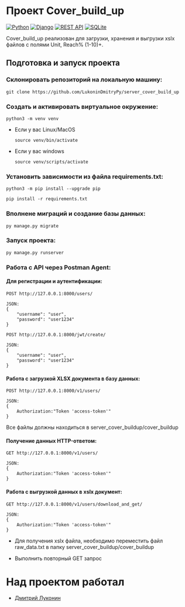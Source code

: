 # Проект Cover_build_up
[![Python](https://img.shields.io/badge/-Python-464646?style=flat-square&logo=Python)](https://www.python.org/)
[![Django](https://img.shields.io/badge/-Django-464646?style=flat-square&logo=Django)](https://www.djangoproject.com/)
[![REST API](https://img.shields.io/badge/-REST%20API-464646?style=flat-square&logo=REST%20API)](https://restfulapi.net/)
[![SQLite](https://img.shields.io/badge/-SQLite-464646?style=flat-square&logo=SQLite)](https://www.sqlite.org/)

Cover_build_up реализован для загрузки, хранения и выгрузки xslx файлов с полями Unit, Reach% (1-10)+.

## Подготовка и запуск проекта
### Склонировать репозиторий на локальную машину:
```
git clone https://github.com/LukoninDmitryPy/server_cover_build_up
```

### Cоздать и активировать виртуальное окружение:
```
python3 -m venv venv
```

* Если у вас Linux/MacOS

    ```
    source venv/bin/activate
    ```

* Если у вас windows

    ```
    source venv/scripts/activate
    ```

### Установить зависимости из файла requirements.txt:

```
python3 -m pip install --upgrade pip
```

```
pip install -r requirements.txt
```

### Вполнене миграций и создание базы данных:

```
py manage.py migrate
```

### Запуск проекта:

```
py manage.py runserver
```

### Работа с API через Postman Agent:

#### Для регистрации и аутентификации:

```
POST http://127.0.0.1:8000/users/

JSON:
{
    "username": "user",
    "password": "user1234"
} 
```
    
```
POST http://127.0.0.1:8000/jwt/create/

JSON:
{
    "username": "user",
    "password": "user1234"
} 
```

#### Работа с загрузкой XLSX документа в базу данных:

```
POST http://127.0.0.1:8000/v1/users/

JSON:
{
    Authorization:"Token 'access-token'"
} 
```

Все файлы должны находиться в server_cover_buildup/cover_buildup

#### Получение данных HTTP-ответом:

```
GET http://127.0.0.1:8000/v1/users/

JSON:
{
    Authorization:"Token 'access-token'"
} 
```

#### Работа с выгрузкой данных в xslx документ:

```
GET http://127.0.0.1:8000/v1/users/download_and_get/

JSON:
{
    Authorization:"Token 'access-token'"
} 
```
* Для получения xslx файла, необходимо переместить файл raw_data.txt в папку server_cover_buildup/cover_buildup

* Выполнить повторный GET запрос

# Над проектом работал
- [Дмитрий Луконин](https://wa.me/79153612056)
